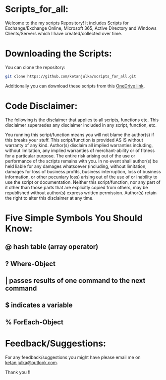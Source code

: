 # Scripts_for_all:
Welcome to the my scripts Repository! It includes Scripts for Exchange/Exchange Online, Microsoft 365, Active Directory and Windows Clients/Servers which I have created/collected over time.


# Downloading the Scripts:

You can clone the repository:

```sh
git clone https://github.com/ketanjulka/scripts_for_all.git
```
Additionally you can download these scripts from this [OneDrive link].

[OneDrive link]: https://exchangexperts-my.sharepoint.com/:f:/g/personal/ketan_j_exchangexperts_onmicrosoft_com/EnNcrviP-9RKlLEmVRPZRN4BlOXuwxhZCiN1F0T2m1H6uw?e=z7NR3h


# Code Disclaimer:

The following is the disclaimer that applies to all scripts, functions etc. This disclaimer supersedes any disclaimer included in any script, function, etc.

You running this script/function means you will not blame the author(s) if this breaks your stuff. This script/function is provided AS IS without warranty of any kind. Author(s) disclaim all implied warranties including, without limitation, any implied warranties of merchant-ability or of fitness for a particular purpose. The entire risk arising out of the use or performance of the scripts remains with you. In no event shall author(s) be held liable for any damages whatsoever (including, without limitation, damages for loss of business profits, business interruption, loss of business information, or other pecuniary loss) arising out of the use of or inability to use the script or documentation. Neither this script/function, nor any part of it other than those parts that are explicitly copied from others, may be republished without author(s) express written permission. Author(s) retain the right to alter this disclaimer at any time.

# Five Simple Symbols You Should Know:

<h2>@ hash table (array operator)</h2>
<h2>? Where-Object</h2>
<h2>| passes results of one command to the next command</h2>
<h2>$ indicates a variable</h2>
<h2>% ForEach-Object</h2>

# Feedback/Suggestions:

For any feedback/suggestions you might have please email me on [ketan.julka@outlook.com][conduct-email].

Thank you !!

[conduct-email]: mailto:ketan.julka@outlook.com
